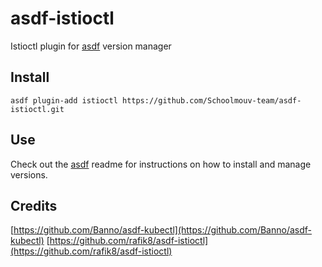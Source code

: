 # asdf-istioctl

Istioctl plugin for [asdf](https://github.com/asdf-vm/asdf) version manager

## Install

```shell
asdf plugin-add istioctl https://github.com/Schoolmouv-team/asdf-istioctl.git
```

## Use

Check out the [asdf](https://github.com/asdf-vm/asdf) readme for instructions on how to install and manage versions.

## Credits

[https://github.com/Banno/asdf-kubectl](https://github.com/Banno/asdf-kubectl)
[https://github.com/rafik8/asdf-istioctl](https://github.com/rafik8/asdf-istioctl)
